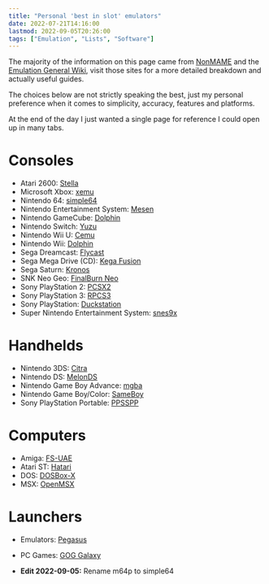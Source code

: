 ```yaml
---
title: "Personal 'best in slot' emulators"
date: 2022-07-21T14:16:00
lastmod: 2022-09-05T20:26:00
tags: ["Emulation", "Lists", "Software"]
---
```


The majority of the information on this page came from [NonMAME](http://nonmame.retrogames.com/) and the [Emulation General Wiki](https://emulation.gametechwiki.com/index.php/Main_Page), visit those sites for a more detailed breakdown and actually useful guides.

The choices below are not strictly speaking the best, just my personal preference when it comes to simplicity, accuracy, features and platforms.

At the end of the day I just wanted a single page for reference I could open up in many tabs.

# Consoles
* Atari 2600: [Stella](https://stella-emu.github.io/)
* Microsoft Xbox: [xemu](https://github.com/mborgerson/xemu)
* Nintendo 64: [simple64](https://simple64.github.io/)
* Nintendo Entertainment System: [Mesen](https://github.com/SourMesen/Mesen)
* Nintendo GameCube: [Dolphin](https://dolphin-emu.org/)
* Nintendo Switch: [Yuzu](https://yuzu-emu.org/)
* Nintendo Wii U: [Cemu](http://cemu.info/)
* Nintendo Wii: [Dolphin](https://dolphin-emu.org/)
* Sega Dreamcast: [Flycast](https://flyinghead.github.io/flycast-builds/)
* Sega Mega Drive (CD): [Kega Fusion](https://www.carpeludum.com/kega-fusion/)
* Sega Saturn: [Kronos](https://github.com/FCare/Kronos)
* SNK Neo Geo: [FinalBurn Neo](https://github.com/finalburnneo/FBNeo)
* Sony PlayStation 2: [PCSX2](https://pcsx2.net/)
* Sony PlayStation 3: [RPCS3](https://rpcs3.net/)
* Sony PlayStation: [Duckstation](https://github.com/stenzek/duckstation)
* Super Nintendo Entertainment System: [snes9x](https://github.com/snes9xgit/snes9x)

# Handhelds
* Nintendo 3DS: [Citra](https://citra-emu.org/)
* Nintendo DS: [MelonDS](https://github.com/Arisotura/melonDS)
* Nintendo Game Boy Advance: [mgba](https://mgba.io/)
* Nintendo Game Boy/Color: [SameBoy](https://sameboy.github.io/)
* Sony PlayStation Portable: [PPSSPP](https://github.com/hrydgard/ppsspp)

# Computers
* Amiga: [FS-UAE](https://fs-uae.net/)
* Atari ST: [Hatari](https://hatari.tuxfamily.org/)
* DOS: [DOSBox-X](https://dosbox-x.com/)
* MSX: [OpenMSX](http://openmsx.org/)

# Launchers
* Emulators: [Pegasus](https://pegasus-frontend.org/)
* PC Games: [GOG Galaxy](https://www.gog.com/galaxy)

* **Edit 2022-09-05:** Rename m64p to simple64